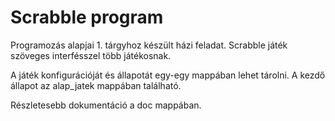 # Scrabble program

Programozás alapjai 1. tárgyhoz készült házi feladat.
Scrabble játék szöveges interfésszel több játékosnak.

A játék konfigurációját és állapotát egy-egy mappában lehet tárolni.
A kezdő állapot az alap_jatek mappában található.

Részletesebb dokumentáció a doc mappában.
